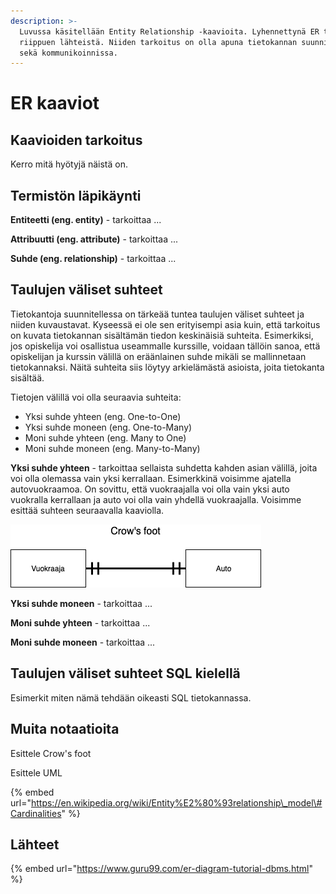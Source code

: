 ```yaml
---
description: >-
  Luvussa käsitellään Entity Relationship -kaavioita. Lyhennettynä ER tai ERD
  riippuen lähteistä. Niiden tarkoitus on olla apuna tietokannan suunnittelussa
  sekä kommunikoinnissa.
---
```


# ER kaaviot

## Kaavioiden tarkoitus

Kerro mitä hyötyjä näistä on.

## Termistön läpikäynti

**Entiteetti \(eng. entity\)** - tarkoittaa ... 

**Attribuutti \(eng. attribute\)** - tarkoittaa ... 

**Suhde \(eng. relationship\)** - tarkoittaa ...

## Taulujen väliset suhteet

Tietokantoja suunnitellessa on tärkeää tuntea taulujen väliset suhteet ja niiden kuvaustavat. Kyseessä ei ole sen erityisempi asia kuin, että tarkoitus on kuvata tietokannan sisältämän tiedon keskinäisiä suhteita. Esimerkiksi, jos opiskelija voi osallistua useammalle kurssille, voidaan tällöin sanoa, että opiskelijan ja kurssin välillä on eräänlainen suhde mikäli se mallinnetaan tietokannaksi. Näitä suhteita siis löytyy arkielämästä asioista, joita tietokanta sisältää.

Tietojen välillä voi olla seuraavia suhteita:

* Yksi suhde yhteen \(eng. One-to-One\)
* Yksi suhde moneen \(eng. One-to-Many\)
* Moni suhde yhteen \(eng. Many to One\)
* Moni suhde moneen \(eng. Many-to-Many\)

**Yksi suhde yhteen** - tarkoittaa sellaista suhdetta kahden asian välillä, joita voi olla olemassa vain yksi kerrallaan. Esimerkkinä voisimme ajatella autovuokraamoa. On sovittu, että vuokraajalla voi olla vain yksi auto vuokralla kerrallaan ja auto voi olla vain yhdellä vuokraajalla. Voisimme esittää suhteen seuraavalla kaaviolla.

![](../.gitbook/assets/one-to-one-crows.png)

**Yksi suhde moneen** - tarkoittaa ...

**Moni suhde yhteen** - tarkoittaa ...

**Moni suhde moneen** - tarkoittaa ...

## Taulujen väliset suhteet SQL kielellä

Esimerkit miten nämä tehdään oikeasti SQL tietokannassa.

## Muita notaatioita

Esittele Crow's foot

Esittele UML

{% embed url="https://en.wikipedia.org/wiki/Entity%E2%80%93relationship\_model\#Cardinalities" %}

## Lähteet

{% embed url="https://www.guru99.com/er-diagram-tutorial-dbms.html" %}



